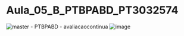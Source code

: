 # Aula_05_B_PTBPABD_PT3032574
![master - PTBPABD - avaliacaocontinua](https://github.com/user-attachments/assets/19bf66a3-5101-4d64-9105-08bcda42f078)
![image](https://github.com/user-attachments/assets/5cf7f13d-91b8-4dd8-9a10-d9d0bde9b1b6)
